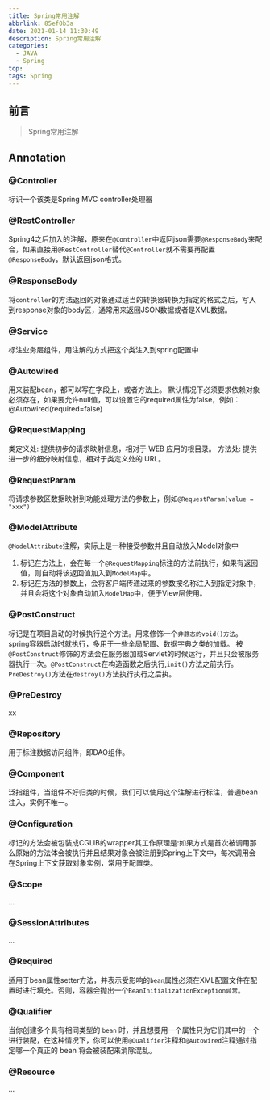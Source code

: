 ```yaml
---
title: Spring常用注解
abbrlink: 85ef0b3a
date: 2021-01-14 11:30:49
description: Spring常用注解
categories:
  - JAVA
  - Spring
top:
tags: Spring
---
```


## 前言

> Spring常用注解

## Annotation

### @Controller

标识一个该类是Spring MVC controller处理器

### @RestController

Spring4之后加入的注解，原来在`@Controller`中返回json需要`@ResponseBody`来配合，如果直接用`@RestController`替代`@Controller`就不需要再配置`@ResponseBody`，默认返回json格式。

### @ResponseBody

将`controller`的方法返回的对象通过适当的转换器转换为指定的格式之后，写入到response对象的body区，通常用来返回JSON数据或者是XML数据。

### @Service

标注业务层组件，用注解的方式把这个类注入到spring配置中

### @Autowired

用来装配bean，都可以写在字段上，或者方法上。
默认情况下必须要求依赖对象必须存在，如果要允许null值，可以设置它的required属性为false，例如：@Autowired(required=false)

### @RequestMapping

类定义处: 提供初步的请求映射信息，相对于 WEB 应用的根目录。
方法处: 提供进一步的细分映射信息，相对于类定义处的 URL。

### @RequestParam

将请求参数区数据映射到功能处理方法的参数上，例如`@RequestParam(value = "xxx")`

### @ModelAttribute

`@ModelAttribute`注解，实际上是一种接受参数并且自动放入Model对象中

1. 标记在方法上，会在每一个`@RequestMapping`标注的方法前执行，如果有返回值，则自动将该返回值加入到`ModelMap`中。
2. 标记在方法的参数上，会将客户端传递过来的参数按名称注入到指定对象中，并且会将这个对象自动加入`ModelMap`中，便于View层使用。

### @PostConstruct

标记是在项目启动的时候执行这个方法。用来修饰一个`非静态的void()方法`。
spring容器启动时就执行，多用于一些全局配置、数据字典之类的加载。
被`@PostConstruct`修饰的方法会在服务器加载Servlet的时候运行，并且只会被服务器执行一次。`@PostConstruct`在构造函数之后执行,`init()`方法之前执行。`PreDestroy()`方法在`destroy()`方法执行执行之后执。

### @PreDestroy

xx

### @Repository

用于标注数据访问组件，即DAO组件。

### @Component

泛指组件，当组件不好归类的时候，我们可以使用这个注解进行标注，普通bean注入，实例不唯一。

### @Configuration

标记的方法会被包装成CGLIB的wrapper其工作原理是:如果方式是首次被调用那么原始的方法体会被执行并且结果对象会被注册到Spring上下文中，每次调用会在Spring上下文获取对象实例，常用于配置类。

### @Scope

...

### @SessionAttributes

...

### @Required

适用于bean属性setter方法，并表示受影响的`bean`属性必须在XML配置文件在配置时进行填充。否则，容器会抛出一个`BeanInitializationException异常`。

### @Qualifier

当你创建多个具有相同类型的 `bean` 时，并且想要用一个属性只为它们其中的一个进行装配，在这种情况下，你可以使用`@Qualifier`注释和`@Autowired`注释通过指定哪一个真正的 bean 将会被装配来消除混乱。

### @Resource

...
